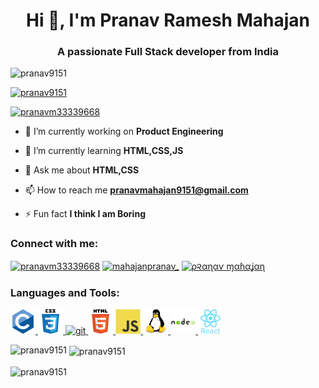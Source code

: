 
<h1 align="center">Hi 👋, I'm Pranav Ramesh Mahajan</h1>
<h3 align="center">A passionate Full Stack developer from India</h3>

<p align="left"> <img src="https://komarev.com/ghpvc/?username=pranav9151&label=Profile%20views&color=0e75b6&style=flat" alt="pranav9151" /> </p>

<p align="left"> <a href="https://github.com/ryo-ma/github-profile-trophy"><img src="https://github-profile-trophy.vercel.app/?username=pranav9151" alt="pranav9151" /></a> </p>

<p align="left"> <a href="https://twitter.com/pranavm33339668" target="blank"><img src="https://img.shields.io/twitter/follow/pranavm33339668?logo=twitter&style=for-the-badge" alt="pranavm33339668" /></a> </p>

- 🔭 I’m currently working on **Product Engineering**

- 🌱 I’m currently learning **HTML,CSS,JS**

- 💬 Ask me about **HTML,CSS**

- 📫 How to reach me **pranavmahajan9151@gmail.com**

- ⚡ Fun fact **I think I am Boring**

<h3 align="left">Connect with me:</h3>
<p align="left">
<a href="https://twitter.com/pranavm33339668" target="blank"><img align="center" src="https://raw.githubusercontent.com/rahuldkjain/github-profile-readme-generator/master/src/images/icons/Social/twitter.svg" alt="pranavm33339668" height="30" width="40" /></a>
<a href="https://instagram.com/mahajanpranav_" target="blank"><img align="center" src="https://raw.githubusercontent.com/rahuldkjain/github-profile-readme-generator/master/src/images/icons/Social/instagram.svg" alt="mahajanpranav_" height="30" width="40" /></a>
<a href="https://www.youtube.com/c/ρ૨αɳαѵ ɱαɦαʝαɳ" target="blank"><img align="center" src="https://raw.githubusercontent.com/rahuldkjain/github-profile-readme-generator/master/src/images/icons/Social/youtube.svg" alt="ρ૨αɳαѵ ɱαɦαʝαɳ" height="30" width="40" /></a>
</p>

<h3 align="left">Languages and Tools:</h3>
<p align="left"> <a href="https://www.cprogramming.com/" target="_blank"> <img src="https://raw.githubusercontent.com/devicons/devicon/master/icons/c/c-original.svg" alt="c" width="40" height="40"/> </a> <a href="https://www.w3schools.com/css/" target="_blank"> <img src="https://raw.githubusercontent.com/devicons/devicon/master/icons/css3/css3-original-wordmark.svg" alt="css3" width="40" height="40"/> </a> <a href="https://git-scm.com/" target="_blank"> <img src="https://www.vectorlogo.zone/logos/git-scm/git-scm-icon.svg" alt="git" width="40" height="40"/> </a> <a href="https://www.w3.org/html/" target="_blank"> <img src="https://raw.githubusercontent.com/devicons/devicon/master/icons/html5/html5-original-wordmark.svg" alt="html5" width="40" height="40"/> </a> <a href="https://developer.mozilla.org/en-US/docs/Web/JavaScript" target="_blank"> <img src="https://raw.githubusercontent.com/devicons/devicon/master/icons/javascript/javascript-original.svg" alt="javascript" width="40" height="40"/> </a> <a href="https://www.linux.org/" target="_blank"> <img src="https://raw.githubusercontent.com/devicons/devicon/master/icons/linux/linux-original.svg" alt="linux" width="40" height="40"/> </a> <a href="https://nodejs.org" target="_blank"> <img src="https://raw.githubusercontent.com/devicons/devicon/master/icons/nodejs/nodejs-original-wordmark.svg" alt="nodejs" width="40" height="40"/> </a> <a href="https://reactjs.org/" target="_blank"> <img src="https://raw.githubusercontent.com/devicons/devicon/master/icons/react/react-original-wordmark.svg" alt="react" width="40" height="40"/> </a> </p>

<p><img align="left" src="https://github-readme-stats.vercel.app/api/top-langs?username=pranav9151&show_icons=true&locale=en&layout=compact" alt="pranav9151" /></p>

<p>&nbsp;<img align="center" src="https://github-readme-stats.vercel.app/api?username=pranav9151&show_icons=true&locale=en" alt="pranav9151" /></p>

<p><img align="center" src="https://github-readme-streak-stats.herokuapp.com/?user=pranav9151&" alt="pranav9151" /></p>


<!---
Pranav9151/Pranav9151 is a ✨ special ✨ repository because its `README.md` (this file) appears on your GitHub profile.
You can click the Preview link to take a look at your changes.
--->
